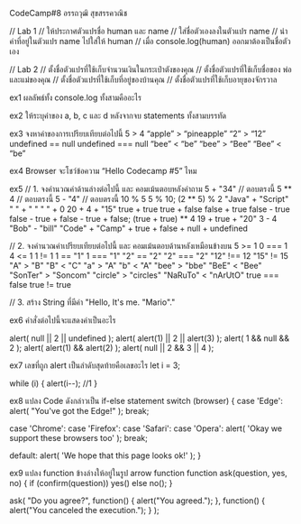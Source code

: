 CodeCamp#8
อรรถวุฒิ สุขสรรควณิช

// Lab 1
// ให้ประกาศตัวแปรชื่อ human และ name
// ใส่ชื่อตัวเองลงในตัวแปร name
// นำค่าที่อยู่ในตัวแปร name ไปใส่ให้ human 
// เมื่อ console.log(human) ออกมาต้องเป็นชื่อตัวเอง

// Lab 2
// ตั้งชื่อตัวแปรที่ใช้เก็บจำนวนเงินในกระเป๋าตังของคุณ
// ตั้งชื่อตัวแปรที่ใช้เก็บชื่อของ พ่อและแม่ของคุณ
// ตั้งชื่อตัวแปรที่ใช้เก็บที่อยู่ของบ้านคุณ
// ตั้งชื่อตัวแปรที่ใช้เก็บอายุของจักรวาล

ex1
ผลลัพธ์ทั้ง console.log ทั้งสามคืออะไร

ex2
ให้ระบุค่าของ a, b, c และ d หลังจากจบ statements ทั้งสามบรรทัด

ex3
จงหาค่าของการเปรียบเทียบต่อไปนี้
5 > 4
“apple” > “pineapple”
“2” > “12”
undefined == null
undefined === null
“bee” < “be”
“bee” > “Bee”
“Bee” < “be”

ex4
Browser จะโชว์ข้อความ “Hello Codecamp #5” ไหม

ex5
// 1. จงคำนวณค่าด้านล่างต่อไปนี้ และ คอมเม้นตอบหลังคำถาม
5 + "34"            // ตอบตรงนี้
5 ** 4              // ตอบตรงนี้
5 - "4"             // ตอบตรงนี้
10 % 5
5 % 10;
(2 ** 5) % 2
"Java" + "Script"
" " + " "
" " + 0
20 + 4 + "15"
true + true
true + false
false + true
false - true
false - true + false - true + false;
(true + true) ** 4
19 + true + "20"
3 - 4
"Bob" - "bill"
"Code" + "Camp" + true + false + null + undefined

// 2. จงคำนวณค่าเปรียบเทียบต่อไปนี้ และ คอมเม้นตอบด้านหลังเหมือนข้างบน
5 >= 1
0 === 1
4 <= 1
1 != 1
1 == "1"
1 === "1"
"2" == "2"
"2" === "2"
"12" !== 12
"15" != 15
"A" > "B"
"B" < "C"
"a" > "A"
"b" < "A"
"bee" > "bbe"
"BeE" < "Bee"
"SonTer" > "Soncom"
"circle" > "circles"
"NaRuTo" < "nArUtO"
true === false
true != true

// 3. สร้าง String ที่มีค่า "Hello, It's me. "Mario"."

ex6
คำสั่งต่อไปนี้จะแสดงค่าเป็นอะไร

alert( null || 2 || undefined );
alert( alert(1) || 2 || alert(3) );
alert( 1 && null && 2 );
alert( alert(1) && alert(2) );
alert( null || 2 && 3 || 4 );

ex7
เลขที่ถูก alert เป็นลำดับสุดท้ายคือเลขอะไร
let i = 3;

while (i) {
    alert(i--); //1
}


ex8
แปลง Code ดังกล่าวเป็น
if-else statement
switch (browser) {
  case 'Edge':
    alert( "You've got the Edge!" );
    break;

  case 'Chrome':
  case 'Firefox':
  case 'Safari':
  case 'Opera':
    alert( 'Okay we support these browsers too' );
    break;

  default:
    alert( 'We hope that this page looks ok!' );
}

ex9
แปลง function ข้างล่างให้อยู่ในรูป arrow function
function ask(question, yes, no) {
  if (confirm(question)) yes()
  else no();
}

ask(
  "Do you agree?",
  function() { alert("You agreed."); },
  function() { alert("You canceled the execution."); }
);
